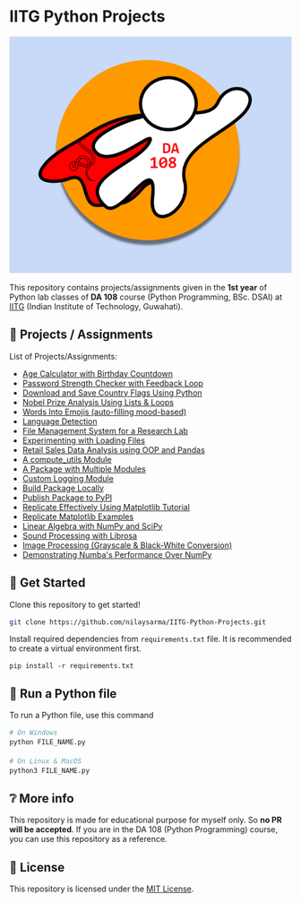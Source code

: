 # IITG Python Projects

![DA 108](DA108.png)

This repository contains projects/assignments given in the **1st year** of Python lab classes of **DA 108** course (Python Programming, BSc. DSAI) at [IITG](https://www.iitg.ac.in) (Indian Institute of Technology, Guwahati).

## 📂 Projects / Assignments
List of Projects/Assignments:
- [Age Calculator with Birthday Countdown](Week2/Age_Calculator.py)
- [Password Strength Checker with Feedback Loop](Week3/Password_Strength_Checker.py)
- [Download and Save Country Flags Using Python](Week5/Country_Flags.ipynb)
- [Nobel Prize Analysis Using Lists & Loops](Week5/Nobel_Prize_Analysis.ipynb)
- [Words Into Emojis (auto-filling mood-based)](Week6/Words_Into_Emojis.py)
- [Language Detection](Week6/Language_Detection.py)
- [File Management System for a Research Lab](Week7/File_Management_System.ipynb)
- [Experimenting with Loading Files](Week7/Loading_Files.ipynb)
- [Retail Sales Data Analysis using OOP and Pandas](Week8/Retail_Sales_Data_Analysis.ipynb)
- [A compute_utils Module](Week9/compute_utils/)
- [A Package with Multiple Modules](Week9/multiple_modules/)
- [Custom Logging Module](Week9/logging_module/)
- [Build Package Locally](Week9/pypi/)
- [Publish Package to PyPI](https://pypi.org/project/mymathlibrary)
- [Replicate Effectively Using Matplotlib Tutorial](Week10/Effective_Matplotlib.ipynb)
- [Replicate Matplotlib Examples](Week10/Examples_Matplotlib.ipynb)
- [Linear Algebra with NumPy and SciPy](Week11/NumPy_SciPy.ipynb)
- [Sound Processing with Librosa](Week11/Sound_Processing_Librosa.ipynb)
- [Image Processing (Grayscale & Black-White Conversion)](Week11/Image_Processing.ipynb)
- [Demonstrating Numba's Performance Over NumPy](Week11/Numba_Performance.py)

## 🚀 Get Started
Clone this repository to get started!
```sh
git clone https://github.com/nilaysarma/IITG-Python-Projects.git
```

Install required dependencies from `requirements.txt` file. It is recommended to create a virtual environment first.
```
pip install -r requirements.txt
```

## 🐍 Run a Python file
To run a Python file, use this command

```sh
# On Windows
python FILE_NAME.py

# On Linux & MacOS
python3 FILE_NAME.py
```

## ❔ More info
This repository is made for educational purpose for myself only. So **no PR will be accepted**. If you are in the DA 108 (Python Programming) course, you can use this repository as a reference.

## 📄 License
This repository is licensed under the [MIT License](LICENSE).